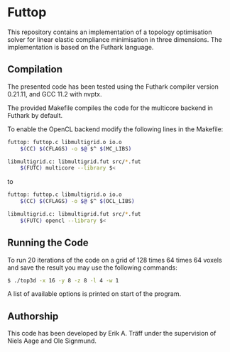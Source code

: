 # Futtop
This repository contains an implementation of a topology  optimisation solver for linear  elastic compliance minimisation in three dimensions. The implementation is based on the Futhark language.

## Compilation
The presented code has been tested using the Futhark compiler version 0.21.11, and GCC 11.2 with nvptx. 

The provided Makefile compiles the code for the multicore backend in Futhark by default. 

To enable the OpenCL backend modify the following lines in the Makefile:
```bash
futtop: futtop.c libmultigrid.o io.o
	$(CC) $(CFLAGS) -o $@ $^ $(MC_LIBS)

libmultigrid.c: libmultigrid.fut src/*.fut
	$(FUTC) multicore --library $<
```

to
```bash
futtop: futtop.c libmultigrid.o io.o
	$(CC) $(CFLAGS) -o $@ $^ $(OCL_LIBS)

libmultigrid.c: libmultigrid.fut src/*.fut
	$(FUTC) opencl --library $<
```

## Running the Code
To run 20 iterations of the code on a grid of 128 times 64 times 64 voxels and save the result you may use the following commands:
```bash
$ ./top3d -x 16 -y 8 -z 8 -l 4 -w 1
```

A list of available options is printed on start of the program.

## Authorship
This code has been developed by Erik A. Träff under the supervision of Niels Aage and Ole Signmund.